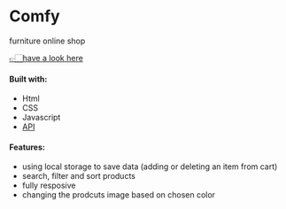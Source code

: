 # Comfy

furniture online shop

[👉🏻have a look here](https://zippy-swan-170b72.netlify.app/)

#### Built with:

- Html
- CSS
- Javascript
- [API](https://saratolooti.github.io/modern-furniture-api/db.json)

#### Features:

- using local storage to save data (adding or deleting an item from cart)
- search, filter and sort products
- fully resposive
- changing the prodcuts image based on chosen color

